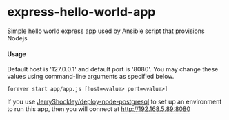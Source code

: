 # express-hello-world-app
Simple hello world express app used by Ansible script that provisions Nodejs

#### Usage
Default host is '127.0.0.1' and default port is '8080'. You may change these values using
command-line arguments as specified below.

`
forever start app/app.js [host=<value> port=<value>]
`

If you use [JerryShockley/deploy-node-postgresql](https://github.com/JerryShockley/deploy-node-postgresql) to set up an environment to run this app, then you will connect at
http://192.168.5.89:8080
